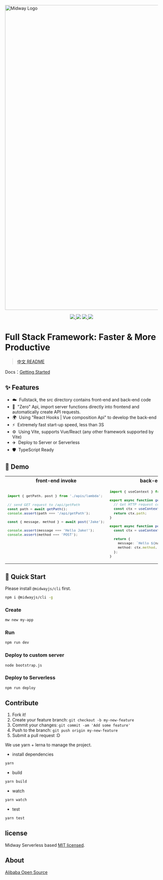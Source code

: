<img src="https://img.alicdn.com/imgextra/i1/O1CN01xQLU011T2R7PHksIv_!!6000000002324-2-tps-1200-616.png" width="1000" alt="Midway Logo" />

<p align="center">
  <a href="https://www.npmjs.com/package/@midwayjs/hooks">
    <img src="https://img.shields.io/npm/v/@midwayjs/hooks/latest?style=for-the-badge">
  </a>
  <img src="https://img.shields.io/github/workflow/status/midwayjs/hooks/Node.js%20CI/master?style=for-the-badge">
  <a href="https://codecov.io/gh/midwayjs/hooks">
    <img src="https://img.shields.io/codecov/c/github/midwayjs/hooks?style=for-the-badge">
  </a>
  <img src="https://img.shields.io/npm/l/@midwayjs/hooks?style=for-the-badge">
</p>

# Full Stack Framework: Faster & More Productive

> [中文 README](./README.zh-cn.md)

Docs：[Getting Started](https://midwayjs.org/docs/hooks_intro)

## ✨ Features

- ☁️&nbsp;&nbsp;Fullstack, the src directory contains front-end and back-end code
- 🌈&nbsp;&nbsp;"Zero" Api, import server functions directly into frontend and automatically create API requests.
- 🌍&nbsp;&nbsp;Using "React Hooks | Vue composition Api" to develop the back-end
- ⚡️&nbsp;&nbsp;Extremely fast start-up speed, less than 3S
- ⚙️&nbsp;&nbsp;Using Vite, supports Vue/React (any other framework supported by Vite)
- ✈️&nbsp;&nbsp;Deploy to Server or Serverless
- 🛡&nbsp;&nbsp;TypeScript Ready

## 🌰 Demo

<table>
<tr>
<th style="text-align: center;"> front-end invoke </th>
<th style="text-align: center;"> back-end api </th>
</tr>
<tr>
<td>
<sub>

<!-- prettier-ignore -->
```ts
import { getPath, post } from './apis/lambda';

// send GET request to /api/getPath
const path = await getPath();
console.assert(path === '/api/getPath');

const { message, method } = await post('Jake');

console.assert(message === 'Hello Jake!');
console.assert(method === 'POST');






```

</sub>
</td>
<td>

<sub>

```ts
import { useContext } from '@midwayjs/hooks';

export async function getPath() {
  // Get HTTP request context by Hooks
  const ctx = useContext();
  return ctx.path;
}

export async function post(name: string) {
  const ctx = useContext();

  return {
    message: `Hello ${name}!`,
    method: ctx.method,
  };
}
```

</sub>
</td>
</tr>
</table>

## 🚀 Quick Start

Please install `@midwayjs/cli` first.

```bash
npm i @midwayjs/cli -g
```

### Create

```bash
mw new my-app
```

### Run

```bash
npm run dev
```

### Deploy to custom server

```bash
node bootstrap.js
```

### Deploy to Serverless

```bash
npm run deploy
```

## Contribute

1. Fork it!
2. Create your feature branch: `git checkout -b my-new-feature`
3. Commit your changes: `git commit -am 'Add some feature'`
4. Push to the branch: `git push origin my-new-feature`
5. Submit a pull request :D

We use yarn + lerna to manage the project.

- install dependencies

```bash
yarn
```

- build

```bash
yarn build
```

- watch

```bash
yarn watch
```

- test

```bash
yarn test
```

## license

Midway Serverless based [MIT licensed](./LICENSE).

## About

[Alibaba Open Source](https://opensource.alibaba.com/)
